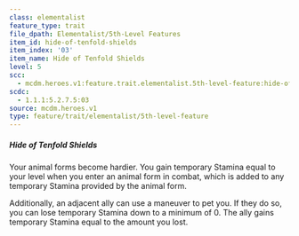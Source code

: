 ```yaml
---
class: elementalist
feature_type: trait
file_dpath: Elementalist/5th-Level Features
item_id: hide-of-tenfold-shields
item_index: '03'
item_name: Hide of Tenfold Shields
level: 5
scc:
  - mcdm.heroes.v1:feature.trait.elementalist.5th-level-feature:hide-of-tenfold-shields
scdc:
  - 1.1.1:5.2.7.5:03
source: mcdm.heroes.v1
type: feature/trait/elementalist/5th-level-feature
---
```


##### Hide of Tenfold Shields

Your animal forms become hardier. You gain temporary Stamina equal to your level when you enter an animal form in combat, which is added to any temporary Stamina provided by the animal form.

Additionally, an adjacent ally can use a maneuver to pet you. If they do so, you can lose temporary Stamina down to a minimum of 0. The ally gains temporary Stamina equal to the amount you lost.

